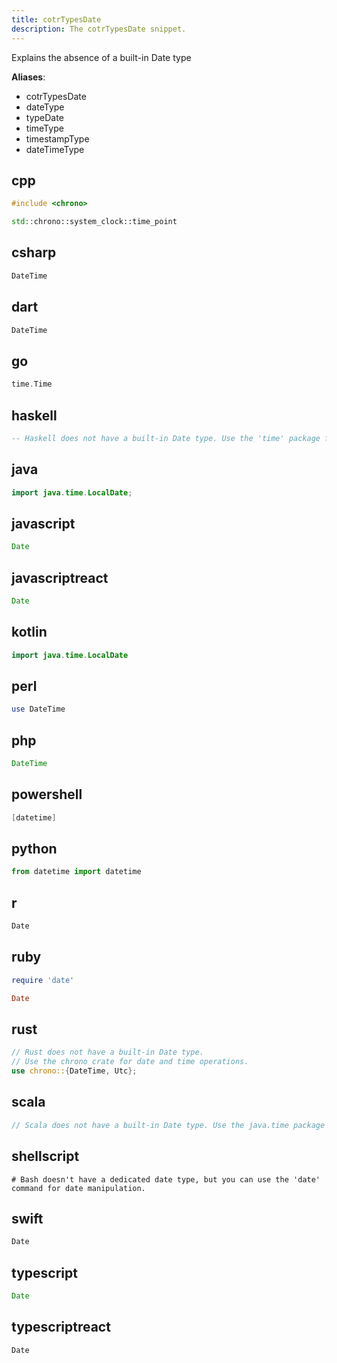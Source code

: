 ```yaml
---
title: cotrTypesDate
description: The cotrTypesDate snippet.
---
```


Explains the absence of a built-in Date type

**Aliases**:
- cotrTypesDate
- dateType
- typeDate
- timeType
- timestampType
- dateTimeType

## cpp
```cpp
#include <chrono>

std::chrono::system_clock::time_point
```

## csharp
```csharp
DateTime
```

## dart
```dart
DateTime
```

## go
```go
time.Time
```

## haskell
```haskell
-- Haskell does not have a built-in Date type. Use the 'time' package for date and time operations.
```

## java
```java
import java.time.LocalDate;
```

## javascript
```javascript
Date
```

## javascriptreact
```javascriptreact
Date
```

## kotlin
```kotlin
import java.time.LocalDate
```

## perl
```perl
use DateTime
```

## php
```php
DateTime
```

## powershell
```powershell
[datetime]
```

## python
```python
from datetime import datetime
```

## r
```r
Date
```

## ruby
```ruby
require 'date'

Date
```

## rust
```rust
// Rust does not have a built-in Date type.
// Use the chrono crate for date and time operations.
use chrono::{DateTime, Utc};
```

## scala
```scala
// Scala does not have a built-in Date type. Use the java.time package or libraries like ScalaTime for date and time operations.
```

## shellscript
```shellscript
# Bash doesn't have a dedicated date type, but you can use the 'date' command for date manipulation.
```

## swift
```swift
Date
```

## typescript
```typescript
Date
```

## typescriptreact
```typescriptreact
Date
```

